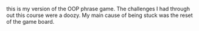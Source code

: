 this is my version of the OOP phrase game. The challenges I had through out this course were a doozy. My main cause of being stuck was the reset of the game board.
